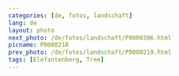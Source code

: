 ```yaml
---
categories: [de, fotos, landschaft]
lang: de
layout: photo
next_photo: /de/fotos/landschaft/P0000386.html
picname: P0000218
prev_photo: /de/fotos/landschaft/P0000219.html
tags: [Elefantenberg, Tree]
---
```

